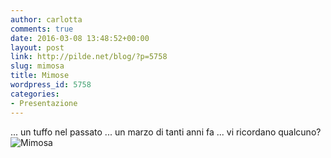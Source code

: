 ```yaml
---
author: carlotta
comments: true
date: 2016-03-08 13:48:52+00:00
layout: post
link: http://pilde.net/blog/?p=5758
slug: mimosa
title: Mimose
wordpress_id: 5758
categories:
- Presentazione
---
```


... un tuffo nel passato ... un marzo di tanti anni fa ... vi ricordano qualcuno?![Mimosa](http://pilde.net/blog/wp-content/uploads/2016/06/Mimosa.jpg)
